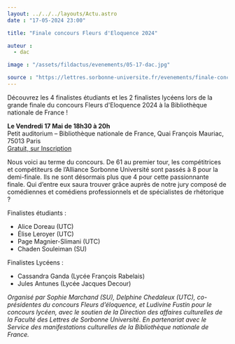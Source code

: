 ```yaml
---
layout: ../../../layouts/Actu.astro
date : "17-05-2024 23:00"

title: "Finale concours Fleurs d'Eloquence 2024"

auteur :
  - dac

image : "/assets/fildactus/evenements/05-17-dac.jpg"

source : "https://lettres.sorbonne-universite.fr/evenements/finale-concours-fleurs-deloquence-2024"
---
```


Découvrez les 4 finalistes étudiants et les 2 finalistes lycéens lors de la grande finale du concours Fleurs d'Eloquence 2024 à la Bibliothèque nationale de France !

__Le Vendredi 17 Mai de 18h30 à 20h__  
Petit auditorium – Bibliothèque nationale de France, Quai François Mauriac, 75013 Paris  
[Gratuit, sur Inscription](https://www.billetweb.fr/fleurs-deloquence-2024)

Nous voici au terme du concours. De 61 au premier tour, les compétitrices et compétiteurs de l’Alliance Sorbonne Université sont passés à 8 pour la demi-finale. Ils ne sont désormais plus que 4 pour cette passionnante finale. Qui d’entre eux saura trouver grâce auprès de notre jury composé de comédiennes et comédiens professionnels et de spécialistes de rhétorique ?

Finalistes étudiants :  
- Alice Doreau (UTC)  
- Élise Leroyer (UTC)  
- Page Magnier-Slimani (UTC)  
- Chaden Souleiman (SU)

Finalistes Lycéens :  
- Cassandra Ganda (Lycée François Rabelais)  
- Jules Antunes (Lycée Jacques Decour)

_Organisé par Sophie Marchand (SU), Delphine Chedaleux (UTC), co-présidentes du concours Fleurs d’éloquence, et Ludivine Fustin pour le concours lycéen, avec le soutien de la Direction des affaires culturelles de la Faculté des Lettres de Sorbonne Université. En partenariat avec le Service des manifestations culturelles de la Bibliothèque nationale de France._